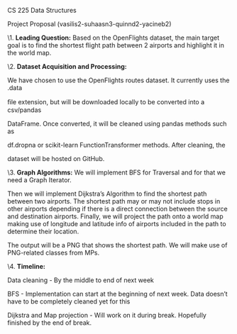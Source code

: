 
CS 225 Data Structures

Project Proposal (vasilis2-suhaasn3-quinnd2-yacineb2)

\1. **Leading Question:** Based on the OpenFlights dataset, the main target goal is to find the shortest flight path between 2 airports and highlight it in the world map.

\2. **Dataset Acquisition and Processing:**

We have chosen to use the OpenFlights routes dataset. It currently uses the .data

ﬁle extension, but will be downloaded locally to be converted into a csv/pandas

DataFrame. Once converted, it will be cleaned using pandas methods such as

df.dropna or scikit-learn FunctionTransformer methods. After cleaning, the

dataset will be hosted on GitHub.

\3. **Graph Algorithms:** We will implement BFS for Traversal and for that we need a Graph Iterator.

Then we will implement Dijkstra’s Algorithm to find the shortest path between two airports. The shortest path may or may not include stops in other airports depending if there is a direct connection between the source and destination airports. Finally, we will project the path onto a world map making use of longitude and latitude info of airports included in the path to determine their location.

The output will be a PNG that shows the shortest path. We will make use of PNG-related classes from MPs.

\4. **Timeline:**

Data cleaning - By the middle to end of next week

BFS - Implementation can start at the beginning of next week. Data doesn’t have to be completely cleaned yet for this

Dijkstra and Map projection - Will work on it during break. Hopefully finished by the end of break.


